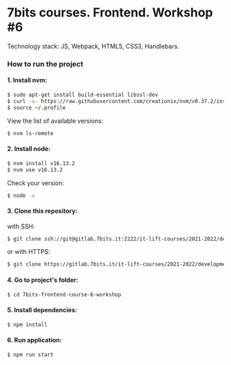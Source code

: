 # 7bits courses. Frontend. Workshop #6

Technology stack: JS, Webpack, HTML5, CSS3, Handlebars.

### How to run the project

#### 1. Install nvm:
```sh
$ sudo apt-get install build-essential libssl-dev
$ curl -o- https://raw.githubusercontent.com/creationix/nvm/v0.37.2/install.sh | bash
$ source ~/.profile
```

View the list of available versions:

```sh
$ nvm ls-remote
```

#### 2. Install node:
```sh
$ nvm install v16.13.2
$ nvm use v16.13.2
```

Check your version:

```sh
$ node -v
```

#### 3. Clone this repository:
with SSH:

```sh
$ git clone ssh://git@gitlab.7bits.it:2222/it-lift-courses/2021-2022/development/7bits-frontend-course-6-workshop.git
```

or with HTTPS:

```sh
$ git clone https://gitlab.7bits.it/it-lift-courses/2021-2022/development/7bits-frontend-course-6-workshop.git
```

#### 4. Go to project's folder:
```sh
$ cd 7bits-frontend-course-6-workshop
```

#### 5. Install dependencies:
```bash
$ npm install
```

#### 6. Run application:
```bash
$ npm run start
```
